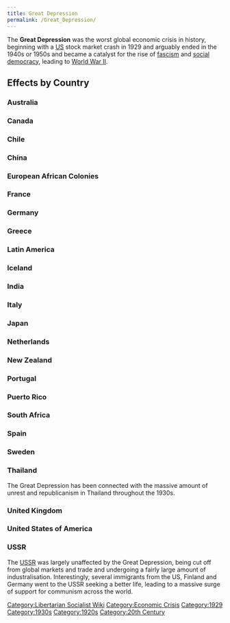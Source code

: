 ```yaml
---
title: Great Depression
permalink: /Great_Depression/
---
```


The **Great Depression** was the worst global economic crisis in
history, beginning with a [US](United_States_of_America.md "wikilink")
stock market crash in 1929 and arguably ended in the 1940s or 1950s and
became a catalyst for the rise of [fascism](fascism.md "wikilink") and
[social democracy](Social_Democracy.md "wikilink"), leading to [World War
II](World_War_II.md "wikilink").

## Effects by Country

### Australia

### Canada

### Chile

### China

### European African Colonies

### France

### Germany

### Greece

### Latin America

### Iceland

### India

### Italy

### Japan

### Netherlands

### New Zealand

### Portugal

### Puerto Rico

### South Africa

### Spain

### Sweden

### Thailand

The Great Depression has been connected with the massive amount of
unrest and republicanism in Thailand throughout the 1930s.

### United Kingdom

### United States of America

### USSR

The [USSR](USSR.md "wikilink") was largely unaffected by the Great
Depression, being cut off from global markets and trade and undergoing a
fairly large amount of industralisation. Interestingly, several
immigrants from the US, Finland and Germany went to the USSR seeking a
better life, leading to a massive surge of support for communism across
the world.

[Category:Libertarian Socialist
Wiki](Category:Libertarian_Socialist_Wiki.md "wikilink") [Category:Economic
Crisis](Category:Economic_Crisis.md "wikilink")
[Category:1929](Category:1929.md "wikilink")
[Category:1930s](Category:1930s.md "wikilink")
[Category:1920s](Category:1920s.md "wikilink") [Category:20th
Century](Category:20th_Century.md "wikilink")